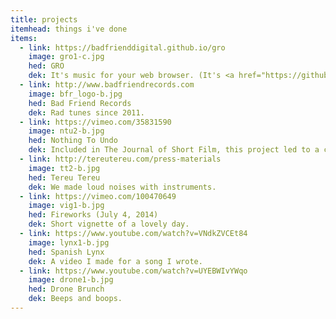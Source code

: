 ```yaml
---
title: projects
itemhead: things i've done
items: 
  - link: https://badfrienddigital.github.io/gro
    image: gro1-c.jpg
    hed: GRO
    dek: It's music for your web browser. (It's <a href="https://github.com/badfrienddigital/gro"><strong>open source</strong>.</a>)
  - link: http://www.badfriendrecords.com
    image: bfr_logo-b.jpg
    hed: Bad Friend Records
    dek: Rad tunes since 2011.
  - link: https://vimeo.com/35831590
    image: ntu2-b.jpg
    hed: Nothing To Undo
    dek: Included in The Journal of Short Film, this project led to a commissioned video installation. I made the music.
  - link: http://tereutereu.com/press-materials
    image: tt2-b.jpg
    hed: Tereu Tereu
    dek: We made loud noises with instruments.
  - link: https://vimeo.com/100470649
    image: vig1-b.jpg
    hed: Fireworks (July 4, 2014)
    dek: Short vignette of a lovely day.
  - link: https://www.youtube.com/watch?v=VNdkZVCEt84
    image: lynx1-b.jpg
    hed: Spanish Lynx
    dek: A video I made for a song I wrote.
  - link: https://www.youtube.com/watch?v=UYEBWIvYWqo
    image: drone1-b.jpg
    hed: Drone Brunch
    dek: Beeps and boops.
---
```

